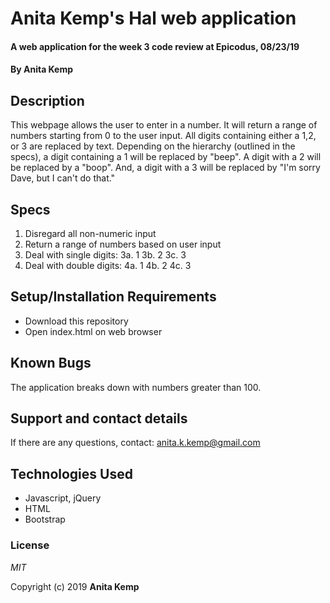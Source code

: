 # Anita Kemp's Hal web application

#### A web application for the week 3 code review at Epicodus, 08/23/19

#### By Anita Kemp

## Description

This webpage allows the user to enter in a number. It will return a range of numbers starting from 0 to the user input. All digits containing either a 1,2, or 3 are replaced by text. Depending on the hierarchy (outlined in the specs), a digit containing a 1 will be replaced by "beep". A digit with a 2 will be replaced by a "boop". And, a digit with a 3 will be replaced by "I'm sorry Dave, but I can't do that."

## Specs

1. Disregard all non-numeric input
2. Return a range of numbers based on user input
3. Deal with single digits:
  3a. 1
  3b. 2
  3c. 3
4. Deal with double digits:
  4a. 1
  4b. 2
  4c. 3


## Setup/Installation Requirements

* Download this repository
* Open index.html on web browser

## Known Bugs

The application breaks down with numbers greater than 100.

## Support and contact details

If there are any questions, contact: anita.k.kemp@gmail.com

## Technologies Used

* Javascript, jQuery
* HTML
* Bootstrap

### License

*MIT*

Copyright (c) 2019 **Anita Kemp**
